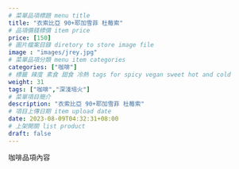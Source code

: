 ```yaml
---
# 菜單品項標題 menu title 
title: "衣索比亞 90+耶加雪菲 杜莓索"
# 品項價錢標價 item price 
price: [150] 
# 圖片檔案目錄 diretory to store image file
image : "images/jrey.jpg"
# 菜單品項分類 menu item categories 
categories: ["咖啡"]
# 標籤 辣度 素食 甜食 冷熱 tags for spicy vegan sweet hot and cold 
weight: 31 
tags: ["咖啡","深淺培火"]
# 菜單項目簡介 
description: "衣索比亞 90+耶加雪菲 杜莓索"
# 項目上傳日期 item upload date 
date: 2023-08-09T04:32:31+08:00
# 上架開關 list product 
draft: false
---
```


咖啡品項內容
